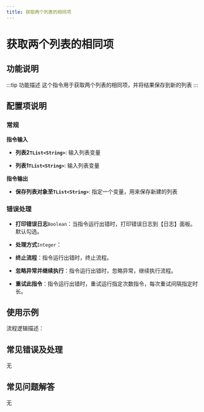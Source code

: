 ```yaml
---
title: 获取两个列表的相同项
---
```


# 获取两个列表的相同项

## 功能说明

:::tip 功能描述
这个指令用于获取两个列表的相同项，并将结果保存到新的列表
:::

## 配置项说明

### 常规

**指令输入**

- **列表2`TList<String>`**: 输入列表变量

- **列表1`TList<String>`**: 输入列表变量


**指令输出**

- **保存列表对象至`TList<String>`**: 指定一个变量，用来保存新建的列表

### 错误处理

- **打印错误日志**`Boolean`：当指令运行出错时，打印错误日志到【日志】面板。默认勾选。

- **处理方式**`Integer`：

 - **终止流程**：指令运行出错时，终止流程。

 - **忽略异常并继续执行**：指令运行出错时，忽略异常，继续执行流程。

 - **重试此指令**：指令运行出错时，重试运行指定次数指令，每次重试间隔指定时长。

## 使用示例

流程逻辑描述：

## 常见错误及处理

无

## 常见问题解答

无

